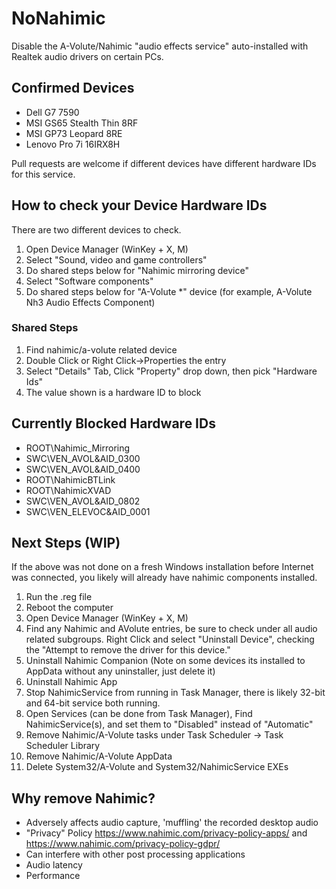 # NoNahimic
Disable the A-Volute/Nahimic "audio effects service" auto-installed with Realtek audio drivers on certain PCs. 

## Confirmed Devices
* Dell G7 7590
* MSI GS65 Stealth Thin 8RF
* MSI GP73 Leopard 8RE
* Lenovo Pro 7i 16IRX8H

Pull requests are welcome if different devices have different hardware IDs for this service.

## How to check your Device Hardware IDs
There are two different devices to check.
1. Open Device Manager (WinKey + X, M)
2. Select "Sound, video and game controllers"
3. Do shared steps below for "Nahimic mirroring device"
4. Select "Software components"
5. Do shared steps below for "A-Volute *" device (for example, A-Volute Nh3 Audio Effects Component)

### Shared Steps
1. Find nahimic/a-volute related device
2. Double Click or Right Click->Properties the entry
3. Select "Details" Tab, Click "Property" drop down, then pick "Hardware Ids"
4. The value shown is a hardware ID to block

## Currently Blocked Hardware IDs
* ROOT\Nahimic_Mirroring
* SWC\VEN_AVOL&AID_0300
* SWC\VEN_AVOL&AID_0400
* ROOT\NahimicBTLink
* ROOT\NahimicXVAD
* SWC\VEN_AVOL&AID_0802
* SWC\VEN_ELEVOC&AID_0001

## Next Steps (WIP)
If the above was not done on a fresh Windows installation before Internet was connected, you likely will already have nahimic components installed.

1. Run the .reg file
2. Reboot the computer
3. Open Device Manager (WinKey + X, M)
4. Find any Nahimic and AVolute entries, be sure to check under all audio related subgroups. Right Click and select "Uninstall Device", checking the "Attempt to remove the driver for this device."
1. Uninstall Nahimic Companion (Note on some devices its installed to AppData without any uninstaller, just delete it)
2. Uninstall Nahimic App
3. Stop NahimicService from running in Task Manager, there is likely 32-bit and 64-bit service both running.
4. Open Services (can be done from Task Manager), Find NahimicService(s), and set them to "Disabled" instead of "Automatic" 
5. Remove Nahimic/A-Volute tasks under Task Scheduler -> Task Scheduler Library
6. Remove Nahimic/A-Volute AppData
7. Delete System32/A-Volute and System32/NahimicService EXEs

## Why remove Nahimic?
* Adversely affects audio capture, 'muffling' the recorded desktop audio
* "Privacy" Policy https://www.nahimic.com/privacy-policy-apps/ and https://www.nahimic.com/privacy-policy-gdpr/
* Can interfere with other post processing applications
* Audio latency
* Performance

